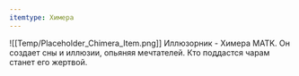 ```yaml
---
itemtype: Химера
---
```

![[Temp/Placeholder_Chimera_Item.png]]
Иллюзорник - Химера MATK. Он создает сны и иллюзии, опьяняя мечтателей. Кто поддастся чарам станет его жертвой.
